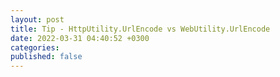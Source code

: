 ```yaml
---
layout: post
title: Tip - HttpUtility.UrlEncode vs WebUtility.UrlEncode
date: 2022-03-31 04:40:52 +0300
categories:
published: false
---
```


